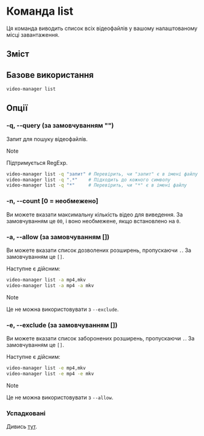<!-- markdownlint-disable MD013 -->

# Команда list

Ця команда виводить список всіх відеофайлів у вашому налаштованому місці завантаження.

## Зміст

<!--toc:start-->
<!-- - [Таблиця змісту](#таблиця-змісту) -->
<!-- - [Базове використання](#базове-використання) -->
<!-- - [Опції](#опції) -->
<!--   - [-q, --query (за замовчуванням "")](#q-query-за-замовчуванням) -->
<!--   - [-n, --count [0 = необмежено]](#n-count-0--необмежено) -->
<!--   - [-a, --allow (за замовчуванням [])](#a-allow-за-замовчуванням) -->
<!--   - [-e, --exclude (за замовчуванням [])](#e-exclude-за-замовчуванням) -->
<!--   - [Успадковані](#успадковані) -->
<!-- - [Дивись також](#дивись-також) -->
<!--toc:end-->

## Базове використання

```sh
video-manager list
```

## Опції

### -q, --query (за замовчуванням "")

Запит для пошуку відеофайлів.

> [!NOTE]
> Підтримується RegExp.

```sh
video-manager list -q "запит" # Перевірить, чи "запит" є в імені файлу
video-manager list -q ".*"    # Підходить до кожного символу
video-manager list -q "*"     # Перевірить, чи "*" є в імені файлу
```

### -n, --count [0 = необмежено]

Ви можете вказати максимальну кількість відео для виведення. За замовчуванням це `00`, і воно необмежене, якщо встановлено на `0`.

### -a, --allow (за замовчуванням [])

Ви можете вказати список дозволених розширень, пропускаючи `.`. За замовчуванням це `[]`.

Наступне є дійсним:

```sh
video-manager list -a mp4,mkv
video-manager list -a mp4 -a mkv
```

> [!NOTE]
> Це не можна використовувати з `--exclude`.

### -e, --exclude (за замовчуванням [])

Ви можете вказати список заборонених розширень, пропускаючи `.`. За замовчуванням це `[]`.

Наступне є дійсним:

```sh
video-manager list -e mp4,mkv
video-manager list -e mp4 -e mkv
```

> [!NOTE]
> Це не можна використовувати з `--allow`.

### Успадковані

Дивись [тут](./index.md#_2).
